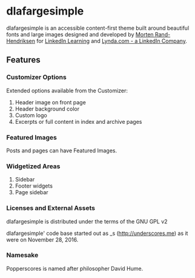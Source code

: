 # dlafargesimple
dlafargesimple is an accessible content-first theme built around beautiful fonts and large images designed and developed by [Morten Rand-Hendriksen](http://mor10.com) for [LinkedIn Learning](https://www.linkedin.com/learning/instructors/725535) and [Lynda.com - a LinkedIn Company](https://lynda.com/mor10).
## Features

### Customizer Options
Extended options available from the Customizer:

1. Header image on front page
2. Header background color
3. Custom logo
4. Excerpts or full content in index and archive pages

### Featured Images
Posts and pages can have Featured Images.

### Widgetized Areas
1. Sidebar
2. Footer widgets
3. Page sidebar

### Licenses and External Assets
dlafargesimple is distributed under the terms of the GNU GPL v2

dlafargesimple' code base started out as _s (http://underscores.me) as it were on November 28, 2016.

### Namesake
Popperscores is named after philosopher David Hume.